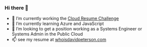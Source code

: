 ### Hi there 👋
- 🔭 I’m currently working the [Cloud Resume Challenge](https://cloudresumechallenge.dev/docs/faq/)
- 🌱 I’m currently learning Azure and JavaScript
- 👯 I’m looking to get a position working as a Systems Engineer or Systems Admin in the Public Cloud
- 📫 see my resume at [whoisdavidpeterson.com](whoisdavidpeterson.com)

<!--
**dpeterson1125/dpeterson1125** is a ✨ _special_ ✨ repository because its `README.md` (this file) appears on your GitHub profile.

Here are some ideas to get you started:

- 🔭 I’m currently working on ...
- 🌱 I’m currently learning ...
- 👯 I’m looking to collaborate on ...
- 🤔 I’m looking for help with ...
- 💬 Ask me about ...
- 📫 How to reach me: ...
- 😄 Pronouns: ...
- ⚡ Fun fact: ...
-->
